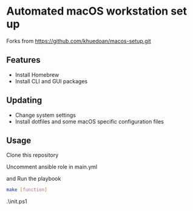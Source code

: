 # Automated macOS workstation set up
Forks from https://github.com/khuedoan/macos-setup.git
## Features

- Install Homebrew
- Install CLI and GUI packages

## Updating
- Change system settings
- Install dotfiles and some macOS specific configuration files

## Usage

Clone this repository

Uncomment ansible role in main.yml

and Run the playbook
```sh
make [function]
```

.\init.ps1 